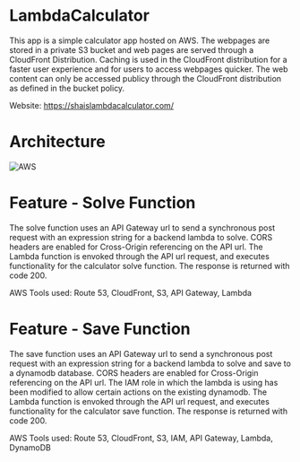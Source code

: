 # LambdaCalculator

This app is a simple calculator app hosted on AWS. The webpages are stored in a private S3 bucket and web pages are served through a CloudFront Distribution. Caching is used in the CloudFront distribution for a faster user experience and for users to access webpages quicker. The web content can only be accessed publicy through the CloudFront distribution as defined in the bucket policy.

Website: https://shaislambdacalculator.com/

# Architecture

![AWS](https://github.com/Shashank-Sund/LambdaCalculator/assets/29733360/f6fe6b17-f39b-4060-aa45-6b59ab829be0)

# Feature - Solve Function

The solve function uses an API Gateway url to send a synchronous post request with an expression string for a backend lambda to solve. CORS headers are enabled for Cross-Origin referencing on the API url. The Lambda function is envoked through the API url request, and executes functionality for the calculator solve function. The response is returned with code 200.

AWS Tools used: Route 53, CloudFront, S3, API Gateway, Lambda

# Feature - Save Function

The save function uses an API Gateway url to send a synchronous post request with an expression string for a backend lambda to solve and save to a dynamodb database. CORS headers are enabled for Cross-Origin referencing on the API url. The IAM role in which the lambda is using has been modified to allow certain actions on the existing dynamodb. The Lambda function is envoked through the API url request, and executes functionality for the calculator save function. The response is returned with code 200.

AWS Tools used: Route 53, CloudFront, S3, IAM, API Gateway, Lambda, DynamoDB
